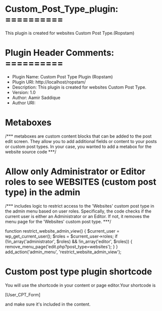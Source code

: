# Custom_Post_Type_plugin: ==========
This plugin is created for websites Custom Post Type.(Ropstam)

# Plugin Header Comments: ==========
  
* Plugin Name: Custom Post Type Plugin (Ropstam)
* Plugin URI: http://localhost/ropstam/
* Description: This plugin is created for websites Custom Post Type.
* Version: 1.0
* Author: Aamir Saddique
* Author URI: 



# Metaboxes
/***
metaboxes are custom content blocks that can be added to the post edit screen. They allow you to add additional fields or content to your posts or custom post types. In your case, you wanted to add a metabox for the website source code
***/
  
# Allow only Administrator or Editor roles to see WEBSITES (custom post type) in the admin

/***
includes logic to restrict access to the 'Websites' custom post type in the admin menu based on user roles. Specifically, the code checks if the current user is either an Administrator or an Editor. If not, it removes the menu page for the 'Websites' custom post type.
***/

  function restrict_website_admin_view() 
  {
    $current_user = wp_get_current_user();
    $roles = $current_user->roles;
    if (!in_array('administrator', $roles) && !in_array('editor', $roles)) 
    {
        remove_menu_page('edit.php?post_type=websites');
    }
  }
  add_action('admin_menu', 'restrict_website_admin_view');

# Custom post type plugin shortcode

You will use the shortcode in your content or page editor.Your shortcode is 

[User_CPT_Form]

and make sure it's included in the content.

